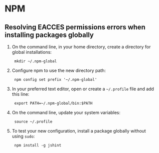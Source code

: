 # NPM

## Resolving EACCES permissions errors when installing packages globally

1.  On the command line, in your home directory, create a directory for global installations:

    ```
     mkdir ~/.npm-global
    ```

2.  Configure npm to use the new directory path:

    ```
     npm config set prefix '~/.npm-global'
    ```

3.  In your preferred text editor, open or create a `~/.profile` file and add this line:

    ```
     export PATH=~/.npm-global/bin:$PATH
    ```

4.  On the command line, update your system variables:

    ```
     source ~/.profile
    ```

5.  To test your new configuration, install a package globally without using `sudo`:

    ```
     npm install -g jshint
    ```

